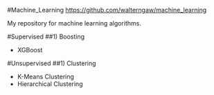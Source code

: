 #Machine_Learning
https://github.com/walterngaw/machine_learning

My repository for machine learning algorithms.

#Supervised
##1) Boosting
- XGBoost

#Unsupervised
##1) Clustering
- K-Means Clustering
- Hierarchical Clustering
